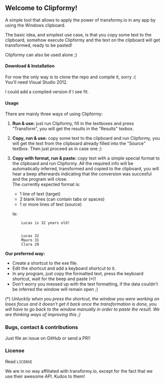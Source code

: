 Welcome to Clipformy!
-----------------------

A simple tool that allows to apply the power of transformy.io in any app by using the Windows clipboard.

The basic idea, and simplest use case, is that you copy some text to the clipboard, somehow execute Clipformy and the text on the clipboard will get transformed, ready to be pasted!

Clipformy can also be used alone ;)

#### Download & Installation

For now the only way is to clone the repo and compile it, sorry :(  
You'll need Visual Studio 2012.

I could add a compiled version if I see fit.

#### Usage

There are mainly three ways of using Clipformy:

1. **Run & use:** just run Clipformy, fill in the textboxes and press "Transform", you will get the results in the "Results" texbox.

2. **Copy, run & use:** copy some text to the clipboard and run Clipformy, you will get the text from the clipboard already filled into the "Source" textbox. Then just proceed as in case one ;)

3. **Copy with format, run & paste:** copy text with a simple special format to the clipboard and run Clipformy. All the required info will be automatically inferred, transformed and copied to the clipboard, you will hear a beep afterwards indicating that the conversion was succesful and the program will close.  
The currently expected format is:
	- 1 line of text (target)
	- 2 blank lines (can contain tabs or spaces)
	- 1 or more lines of text (source)
	
    Ie:

    ```
        Lucas is 32 years old!


        Lucas 32
        Mauro 31
        Clara 29 
    ```

**Our preferred way:**

- Create a shortcut to the exe file.
- Edit the shortcut and add a keyboard shortcut to it.
- In any program, just copy the formatted text, press the keyboard shortcut, wait for the beep and paste (*)!
- Don't worry you messed up with the text formatting, if the data couldn't be inferred the window will remain open ;)

(\*) *Unluckily when you press the shortcut, the window you were working on loses focus and it doesn't get it back once the transformation is done, you will have to go back to the window manually in order to paste the result. We are thinking ways of improving this ;)* 

### Bugs, contact & contributions

Just file an issue on GitHub or send a PR!!

### License

Read `LICENSE` 

We are in no way affiliated with transformy.io, except for the fact that we use their awesome API. Kudos to them!

